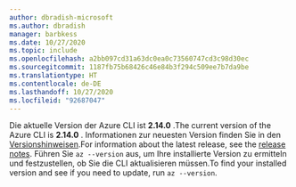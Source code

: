 ```yaml
---
author: dbradish-microsoft
ms.author: dbradish
manager: barbkess
ms.date: 10/27/2020
ms.topic: include
ms.openlocfilehash: a2bb097cd31a63dc0ea0c73560747cd3c98d30ec
ms.sourcegitcommit: 1187fb75b68426c46e84b3f294c509ee7b7da9be
ms.translationtype: HT
ms.contentlocale: de-DE
ms.lasthandoff: 10/27/2020
ms.locfileid: "92687047"
---
```

<span data-ttu-id="0a450-101">Die aktuelle Version der Azure CLI ist __2.14.0__ .</span><span class="sxs-lookup"><span data-stu-id="0a450-101">The current version of the Azure CLI is __2.14.0__ .</span></span> <span data-ttu-id="0a450-102">Informationen zur neuesten Version finden Sie in den [Versionshinweisen](../release-notes-azure-cli.md).</span><span class="sxs-lookup"><span data-stu-id="0a450-102">For information about the latest release, see the [release notes](../release-notes-azure-cli.md).</span></span> <span data-ttu-id="0a450-103">Führen Sie `az --version` aus, um Ihre installierte Version zu ermitteln und festzustellen, ob Sie die CLI aktualisieren müssen.</span><span class="sxs-lookup"><span data-stu-id="0a450-103">To find your installed version and see if you need to update, run `az --version`.</span></span>
